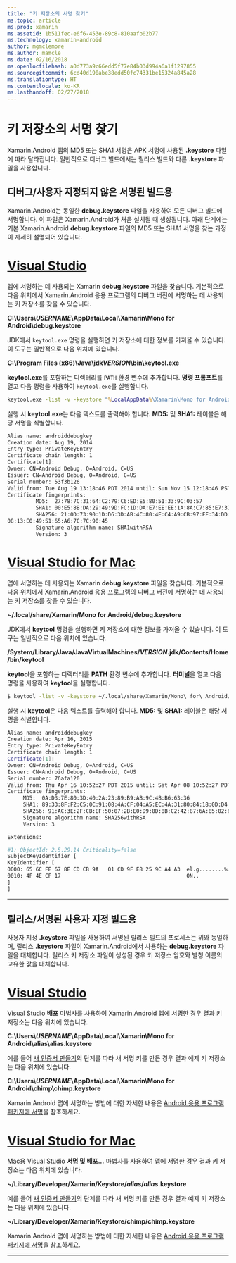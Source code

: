 ```yaml
---
title: "키 저장소의 서명 찾기"
ms.topic: article
ms.prod: xamarin
ms.assetid: 1b511fec-e6f6-453e-89c8-810aafb02b77
ms.technology: xamarin-android
author: mgmclemore
ms.author: mamcle
ms.date: 02/16/2018
ms.openlocfilehash: a0d773a9c66edd5f77e84b03d994a6a1f1297855
ms.sourcegitcommit: 6cd40d190abe38edd50fc74331be15324a845a28
ms.translationtype: HT
ms.contentlocale: ko-KR
ms.lasthandoff: 02/27/2018
---
```

# <a name="finding-your-keystores-signature"></a>키 저장소의 서명 찾기

Xamarin.Android 앱의 MD5 또는 SHA1 서명은 APK 서명에 사용된 **.keystore** 파일에 따라 달라집니다. 일반적으로 디버그 빌드에서는 릴리스 빌드와 다른 **.keystore** 파일을 사용합니다.

## <a name="for-debug--non-custom-signed-builds"></a>디버그/사용자 지정되지 않은 서명된 빌드용

Xamarin.Android는 동일한 **debug.keystore** 파일을 사용하여 모든 디버그 빌드에 서명합니다. 이 파일은 Xamarin.Android가 처음 설치될 때 생성됩니다. 아래 단계에는 기본 Xamarin.Android **debug.keystore** 파일의 MD5 또는 SHA1 서명을 찾는 과정이 자세히 설명되어 있습니다.

# <a name="visual-studiotabvswin"></a>[Visual Studio](#tab/vswin)

앱에 서명하는 데 사용되는 Xamarin **debug.keystore** 파일을 찾습니다. 기본적으로 다음 위치에서 Xamarin.Android 응용 프로그램의 디버그 버전에 서명하는 데 사용되는 키 저장소를 찾을 수 있습니다.

**C:\\Users\\*USERNAME*\\AppData\\Local\\Xamarin\\Mono for Android\\debug.keystore**

JDK에서 `keytool.exe` 명령을 실행하면 키 저장소에 대한 정보를 가져올 수 있습니다. 이 도구는 일반적으로 다음 위치에 있습니다.

**C:\\Program Files (x86)\\Java\\jdk*VERSION*\\bin\\keytool.exe**

**keytool.exe**를 포함하는 디렉터리를 `PATH` 환경 변수에 추가합니다.
**명령 프롬프트**를 열고 다음 명령을 사용하여 `keytool.exe`를 실행합니다.

```cmd
keytool.exe -list -v -keystore "%LocalAppData%\Xamarin\Mono for Android\debug.keystore" -alias androiddebugkey -storepass android -keypass android
```

실행 시 **keytool.exe**는 다음 텍스트를 출력해야 합니다. **MD5:** 및 **SHA1:** 레이블은 해당 서명을 식별합니다.

```cmd
Alias name: androiddebugkey
Creation date: Aug 19, 2014
Entry type: PrivateKeyEntry
Certificate chain length: 1
Certificate[1]:
Owner: CN=Android Debug, O=Android, C=US
Issuer: CN=Android Debug, O=Android, C=US
Serial number: 53f3b126
Valid from: Tue Aug 19 13:18:46 PDT 2014 until: Sun Nov 15 12:18:46 PST 2043
Certificate fingerprints:
         MD5:  27:78:7C:31:64:C2:79:C6:ED:E5:80:51:33:9C:03:57
         SHA1: 00:E5:8B:DA:29:49:9D:FC:1D:DA:E7:EE:EE:1A:8A:C7:85:E7:31:23
         SHA256: 21:0D:73:90:1D:D6:3D:AB:4C:80:4E:C4:A9:CB:97:FF:34:DD:B4:42:FC:
08:13:E0:49:51:65:A6:7C:7C:90:45
         Signature algorithm name: SHA1withRSA
         Version: 3
```


# <a name="visual-studio-for-mactabvsmac"></a>[Visual Studio for Mac](#tab/vsmac)

앱에 서명하는 데 사용되는 Xamarin **debug.keystore** 파일을 찾습니다. 기본적으로 다음 위치에서 Xamarin.Android 응용 프로그램의 디버그 버전에 서명하는 데 사용되는 키 저장소를 찾을 수 있습니다.

**~/.local/share/Xamarin/Mono for Android/debug.keystore**


JDK에서 **keytool** 명령을 실행하면 키 저장소에 대한 정보를 가져올 수 있습니다. 이 도구는 일반적으로 다음 위치에 있습니다.

**/System/Library/Java/JavaVirtualMachines/*VERSION*.jdk/Contents/Home/bin/keytool**

**keytool**을 포함하는 디렉터리를 **PATH** 환경 변수에 추가합니다.
**터미널**을 열고 다음 명령을 사용하여 **keytool**을 실행합니다.

```bash
$ keytool -list -v -keystore ~/.local/share/Xamarin/Mono\ for\ Android/debug.keystore -alias androiddebugkey -storepass android -keypass android
```

실행 시 **keytool**은 다음 텍스트를 출력해야 합니다. **MD5:** 및 **SHA1:** 레이블은 해당 서명을 식별합니다.

```bash
Alias name: androiddebugkey
Creation date: Apr 16, 2015
Entry type: PrivateKeyEntry
Certificate chain length: 1
Certificate[1]:
Owner: CN=Android Debug, O=Android, C=US
Issuer: CN=Android Debug, O=Android, C=US
Serial number: 76afa120
Valid from: Thu Apr 16 10:52:27 PDT 2015 until: Sat Apr 08 10:52:27 PDT 2045
Certificate fingerprints:
     MD5:  0A:D3:7E:80:3D:40:2A:23:89:B9:AB:9C:4B:B6:63:36
     SHA1: 89:33:8F:F2:C5:0C:91:08:4A:CF:04:A5:EC:4A:31:80:84:18:0D:D4
     SHA256: 91:AC:3E:2F:CB:EF:50:07:2B:E0:D9:8D:8B:C2:42:87:6A:85:02:86:EB:44:84:10:34:02:ED:35:CE:C6:38:47
     Signature algorithm name: SHA256withRSA
     Version: 3

Extensions:

#1: ObjectId: 2.5.29.14 Criticality=false
SubjectKeyIdentifier [
KeyIdentifier [
0000: 65 6C FE 67 8E CD CB 9A   01 CD 9F E8 25 9C A4 A3  el.g........%...
0010: 4F 4E CF 17                                        ON..
]
]
```

-----

## <a name="for-release--custom-signed-builds"></a>릴리스/서명된 사용자 지정 빌드용

사용자 지정 **.keystore** 파일을 사용하여 서명된 릴리스 빌드의 프로세스는 위와 동일하며, 릴리스 **.keystore** 파일이 Xamarin.Android에서 사용하는 **debug.keystore** 파일을 대체합니다. 릴리스 키 저장소 파일이 생성된 경우 키 저장소 암호와 별칭 이름의 고유한 값을 대체합니다.

# <a name="visual-studiotabvswin"></a>[Visual Studio](#tab/vswin)

Visual Studio **배포** 마법사를 사용하여 Xamarin.Android 앱에 서명한 경우 결과 키 저장소는 다음 위치에 있습니다.

**C:\\Users\\*USERNAME*\\AppData\\Local\\Xamarin\\Mono for Android\\alias\\alias.keystore**

예를 들어 [새 인증서 만들기](~/android/deploy-test/signing/index.md#newcertvs)의 단계를 따라 새 서명 키를 만든 경우 결과 예제 키 저장소는 다음 위치에 있습니다.

**C:\\Users\\*USERNAME*\\AppData\\Local\\Xamarin\\Mono for Android\\chimp\\chimp.keystore**

Xamarin.Android 앱에 서명하는 방법에 대한 자세한 내용은 [Android 응용 프로그램 패키지에 서명](~/android/deploy-test/signing/index.md)을 참조하세요.


# <a name="visual-studio-for-mactabvsmac"></a>[Visual Studio for Mac](#tab/vsmac)

Mac용 Visual Studio **서명 및 배포...** 마법사를 사용하여 앱에 서명한 경우 결과 키 저장소는 다음 위치에 있습니다.

**~/Library/Developer/Xamarin/Keystore/*alias*/*alias*.keystore**

예를 들어 [새 인증서 만들기](~/android/deploy-test/signing/index.md#newcertxs)의 단계를 따라 새 서명 키를 만든 경우 결과 예제 키 저장소는 다음 위치에 있습니다.

**~/Library/Developer/Xamarin/Keystore/chimp/chimp.keystore**

Xamarin.Android 앱에 서명하는 방법에 대한 자세한 내용은 [Android 응용 프로그램 패키지에 서명](~/android/deploy-test/signing/index.md)을 참조하세요.


-----
